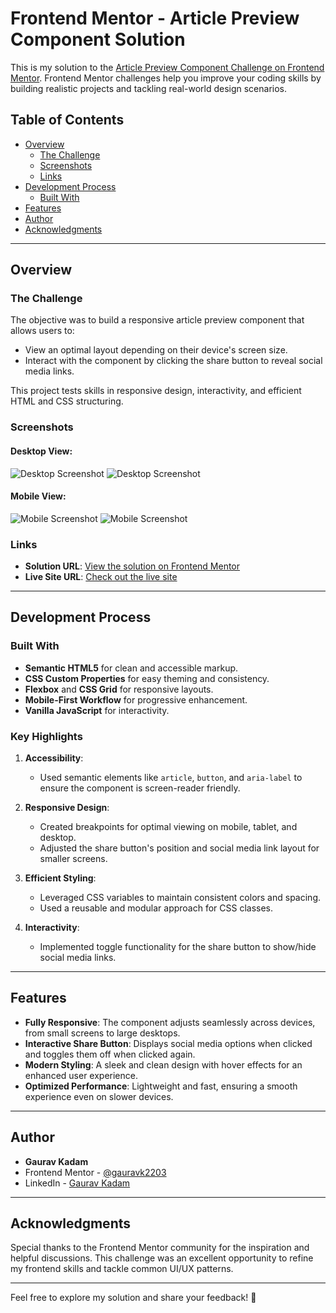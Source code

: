 # Frontend Mentor - Article Preview Component Solution

This is my solution to the [Article Preview Component Challenge on Frontend Mentor](https://www.frontendmentor.io/challenges/article-preview-component-dYBN_pYFT). Frontend Mentor challenges help you improve your coding skills by building realistic projects and tackling real-world design scenarios.

## Table of Contents

- [Overview](#overview)
  - [The Challenge](#the-challenge)
  - [Screenshots](#screenshots)
  - [Links](#links)
- [Development Process](#development-process)
  - [Built With](#built-with)
- [Features](#features)
- [Author](#author)
- [Acknowledgments](#acknowledgments)

---

## Overview

### The Challenge

The objective was to build a responsive article preview component that allows users to:

- View an optimal layout depending on their device's screen size.
- Interact with the component by clicking the share button to reveal social media links.

This project tests skills in responsive design, interactivity, and efficient HTML and CSS structuring.

### Screenshots

#### Desktop View:

![Desktop Screenshot](./design/desktop-active-state.jpg)
![Desktop Screenshot](./design/desktop-design.jpg)

#### Mobile View:

![Mobile Screenshot](./design/mobile-design.jpg)
![Mobile Screenshot](./design/mobile-active-state.jpg)

### Links

- **Solution URL**: [View the solution on Frontend Mentor](https://your-solution-url.com)
- **Live Site URL**: [Check out the live site](https://your-live-site-url.com)

---

## Development Process

### Built With

- **Semantic HTML5** for clean and accessible markup.
- **CSS Custom Properties** for easy theming and consistency.
- **Flexbox** and **CSS Grid** for responsive layouts.
- **Mobile-First Workflow** for progressive enhancement.
- **Vanilla JavaScript** for interactivity.

### Key Highlights

1. **Accessibility**:
   - Used semantic elements like `article`, `button`, and `aria-label` to ensure the component is screen-reader friendly.

2. **Responsive Design**:
   - Created breakpoints for optimal viewing on mobile, tablet, and desktop.
   - Adjusted the share button's position and social media link layout for smaller screens.

3. **Efficient Styling**:
   - Leveraged CSS variables to maintain consistent colors and spacing.
   - Used a reusable and modular approach for CSS classes.

4. **Interactivity**:
   - Implemented toggle functionality for the share button to show/hide social media links.

---

## Features

- **Fully Responsive**: The component adjusts seamlessly across devices, from small screens to large desktops.
- **Interactive Share Button**: Displays social media options when clicked and toggles them off when clicked again.
- **Modern Styling**: A sleek and clean design with hover effects for an enhanced user experience.
- **Optimized Performance**: Lightweight and fast, ensuring a smooth experience even on slower devices.

---

## Author

- **Gaurav Kadam**
- Frontend Mentor - [@gauravk2203](https://www.frontendmentor.io/profile/gauravk2203)
- LinkedIn - [Gaurav Kadam](https://www.linkedin.com/in/gauravk2205)

---

## Acknowledgments

Special thanks to the Frontend Mentor community for the inspiration and helpful discussions. This challenge was an excellent opportunity to refine my frontend skills and tackle common UI/UX patterns.

---

Feel free to explore my solution and share your feedback! 🚀

